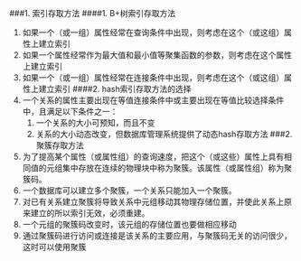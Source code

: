 ###1. 索引存取方法
####1. B+树索引存取方法
 1. 如果一个（或一组）属性经常在查询条件中出现，则考虑在这个（或这组）属性上建立索引  
 2. 如果一个属性经常作为最大值和最小值等聚集函数的参数，则考虑在这个属性上建立索引
 3. 如果一个（或一组）属性经常在连接条件中出现，则考虑在这个（或这组）属性上建立索引
####2. hash索引存取方法的选择
 1. 一个关系的属性主要出现在等值连接条件中或主要出现在等值比较选择条件中，且满足以下条件之一：  
    1. 一个关系的大小可预知，而且不变
    2. 关系的大小动态改变，但数据库管理系统提供了动态hash存取方法
###2. 聚簇存取方法
1. 为了提高某个属性（或属性组）的查询速度，把这个（或这些）属性上具有相同值的元组集中存放在连续的物理块中称为聚簇。该属性（或属性组）称为聚簇码。
2. 一个数据库可以建立多个聚簇，一个关系只能加入一个聚簇。
3. 对已有关系建立聚簇将导致关系中元组移动其物理存储位置，并使此关系上原来建立的所以索引无效，必须重建。
4. 一个元组的聚簇码改变时，该元组的存储位置也要做相应移动
5. 通过聚簇码进行访问或连接是该关系的主要应用，与聚簇码无关的访问很少，这时可以使用聚簇
    
     